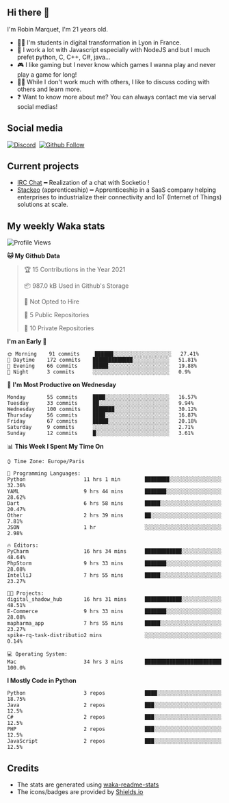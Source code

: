 ## Hi there 👋

I'm Robin Marquet, I'm 21 years old.

- 👨‍💻 I'm students in digital transformation in Lyon in France.
- 🌱 I work a lot with Javascript especially with NodeJS and but I much prefet python, C, C++, C#, java...
- 🎮 I like gaming but I never know which games I wanna play and never play a game for long!
- 👯‍♀️ While I don't work much with others, I like to discuss coding with others and learn more.
- ❓ Want to know more about me? You can always contact me via serval social medias!

## Social media

[![Discord](https://img.shields.io/discord/759460462105854022?label=rmarquet%232048&style=for-the-badge&logo=discord&logoColor=ffffff)](https://github.com/rmarquet21)
‎‎ [![Github Follow](https://img.shields.io/github/followers/rmarquet21?logo=github&logoColor=ffffff&style=for-the-badge)](https://github.com/rmarquet21)

## Current projects

- [IRC Chat](https://socket.io/) ━ Realization of a chat with Socketio !
- [Stackeo](https://www.stackeo.io/) (apprenticeship) ━ Apprenticeship in a SaaS company helping enterprises to industrialize their connectivity and IoT (Internet of Things) solutions at scale.

## My weekly Waka stats

<!--START_SECTION:waka-->
![Profile Views](http://img.shields.io/badge/Profile%20Views-0-blue)

**🐱 My Github Data** 

> 🏆 15 Contributions in the Year 2021
 > 
> 📦 987.0 kB Used in Github's Storage 
 > 
> 🚫 Not Opted to Hire
 > 
> 📜 5 Public Repositories 
 > 
> 🔑 10 Private Repositories  
 > 
**I'm an Early 🐤** 

```text
🌞 Morning    91 commits     ██████░░░░░░░░░░░░░░░░░░░   27.41% 
🌆 Daytime    172 commits    █████████████░░░░░░░░░░░░   51.81% 
🌃 Evening    66 commits     █████░░░░░░░░░░░░░░░░░░░░   19.88% 
🌙 Night      3 commits      ░░░░░░░░░░░░░░░░░░░░░░░░░   0.9%

```
📅 **I'm Most Productive on Wednesday** 

```text
Monday       55 commits     ████░░░░░░░░░░░░░░░░░░░░░   16.57% 
Tuesday      33 commits     ██░░░░░░░░░░░░░░░░░░░░░░░   9.94% 
Wednesday    100 commits    ███████░░░░░░░░░░░░░░░░░░   30.12% 
Thursday     56 commits     ████░░░░░░░░░░░░░░░░░░░░░   16.87% 
Friday       67 commits     █████░░░░░░░░░░░░░░░░░░░░   20.18% 
Saturday     9 commits      ░░░░░░░░░░░░░░░░░░░░░░░░░   2.71% 
Sunday       12 commits     █░░░░░░░░░░░░░░░░░░░░░░░░   3.61%

```


📊 **This Week I Spent My Time On** 

```text
⌚︎ Time Zone: Europe/Paris

💬 Programming Languages: 
Python                   11 hrs 1 min        ████████░░░░░░░░░░░░░░░░░   32.36% 
YAML                     9 hrs 44 mins       ███████░░░░░░░░░░░░░░░░░░   28.62% 
Dart                     6 hrs 58 mins       █████░░░░░░░░░░░░░░░░░░░░   20.47% 
Other                    2 hrs 39 mins       ██░░░░░░░░░░░░░░░░░░░░░░░   7.81% 
JSON                     1 hr                ░░░░░░░░░░░░░░░░░░░░░░░░░   2.98%

🔥 Editors: 
PyCharm                  16 hrs 34 mins      ████████████░░░░░░░░░░░░░   48.64% 
PhpStorm                 9 hrs 33 mins       ███████░░░░░░░░░░░░░░░░░░   28.08% 
IntelliJ                 7 hrs 55 mins       █████░░░░░░░░░░░░░░░░░░░░   23.27%

🐱‍💻 Projects: 
digital_shadow_hub       16 hrs 31 mins      ████████████░░░░░░░░░░░░░   48.51% 
E-Commerce               9 hrs 33 mins       ███████░░░░░░░░░░░░░░░░░░   28.08% 
mapharma_app             7 hrs 55 mins       █████░░░░░░░░░░░░░░░░░░░░   23.27% 
spike-rq-task-distributio2 mins              ░░░░░░░░░░░░░░░░░░░░░░░░░   0.14%

💻 Operating System: 
Mac                      34 hrs 3 mins       █████████████████████████   100.0%

```

**I Mostly Code in Python** 

```text
Python                   3 repos             ████░░░░░░░░░░░░░░░░░░░░░   18.75% 
Java                     2 repos             ███░░░░░░░░░░░░░░░░░░░░░░   12.5% 
C#                       2 repos             ███░░░░░░░░░░░░░░░░░░░░░░   12.5% 
PHP                      2 repos             ███░░░░░░░░░░░░░░░░░░░░░░   12.5% 
JavaScript               2 repos             ███░░░░░░░░░░░░░░░░░░░░░░   12.5%

```



<!--END_SECTION:waka-->

## Credits

- The stats are generated using [waka-readme-stats](https://github.com/anmol098/waka-readme-stats)
- The icons/badges are provided by [Shields.io](https://shields.io/)

